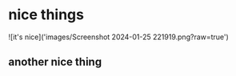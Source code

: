 # nice things

![it's nice]('images/Screenshot 2024-01-25 221919.png?raw=true')

## another nice thing
